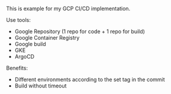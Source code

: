 This is example for my GCP CI/CD implementation.

Use tools:
- Google Repository (1 repo for code + 1 repo for build)
- Google Container Registry
- Google build
- GKE
- ArgoCD

Benefits:
- Different environments according to the set tag in the commit
- Build without timeout
